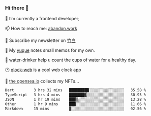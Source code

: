 ### Hi there 👋

<!--
**Alfxjx/Alfxjx** is a ✨ _special_ ✨ repository because its `README.md` (this file) appears on your GitHub profile.

Here are some ideas to get you started:

- 🔭 I’m currently working on ...
- 🌱 I’m currently learning ...
- 👯 I’m looking to collaborate on ...
- 🤔 I’m looking for help with ...
- 💬 Ask me about ...
- 📫 How to reach me: ...
- 😄 Pronouns: ...
- ⚡ Fun fact: ...
-->
🔭  I’m currently a frontend developer;

📫  How to reach me: [abandon.work](https://www.abandon.work/)

🎉  Subscribe my newsletter on [竹白](https://alfxjx.zhubai.love/)

🌱  My [yuque](https://www.yuque.com/alfxjx) notes small memos for my own.

🥤  [water-drinker](https://weldingboys.vercel.app/water) help u count the cups of water for a healthy day.

🕑  [qlock-web](https://qlock-web.vercel.app) is a cool web clock app

🌊  [the opensea.io](https://opensea.io/assets/0x495f947276749ce646f68ac8c248420045cb7b5e/29433830147332339639115006737701029562687338063458078299874716625823015632897) collects my NFTs...

<!--START_SECTION:waka-->

```txt
Dart         3 hrs 32 mins   █████████░░░░░░░░░░░░░░░░   35.58 %
TypeScript   3 hrs 4 mins    ███████▓░░░░░░░░░░░░░░░░░   30.95 %
JSON         1 hr 19 mins    ███▒░░░░░░░░░░░░░░░░░░░░░   13.28 %
Other        1 hr 9 mins     ███░░░░░░░░░░░░░░░░░░░░░░   11.66 %
Markdown     15 mins         ▓░░░░░░░░░░░░░░░░░░░░░░░░   02.56 %
```

<!--END_SECTION:waka-->

